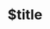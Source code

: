 ---
title: $title
second_title: Referência da API Aspose.PDF para .NET
description: $description
type: docs
weight: $weight
url: /pt/net/$ref/
---